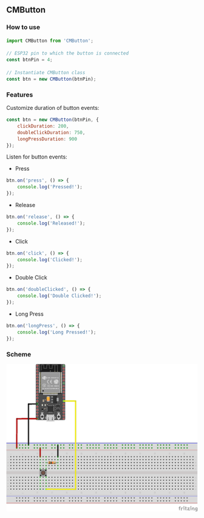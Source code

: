## CMButton

### How to use

```javascript
import CMButton from 'CMButton';

// ESP32 pin to which the button is connected
const btnPin = 4;

// Instantiate CMButton class
const btn = new CMButton(btnPin);
```

### Features

Customize duration of button events:

```javascript
const btn = new CMButton(btnPin, {
	clickDuration: 200,
	doubleClickDuration: 750,
	longPressDuration: 900
});
```

Listen for button events:

- Press
```javascript
btn.on('press', () => {
	console.log('Pressed!');
});
```
- Release
```javascript
btn.on('release', () => {
	console.log('Released!');
});
```
- Click
```javascript
btn.on('click', () => {
	console.log('Clicked!');
});
```
- Double Click
```javascript
btn.on('doubleClicked', () => {
	console.log('Double Clicked!');
});
```
- Long Press
```javascript
btn.on('longPress', () => {
	console.log('Long Pressed!');
});
```

### Scheme

![](https://github.com/code-main/ButtonLowJS/blob/main/ButtonScheme.png?raw=true)